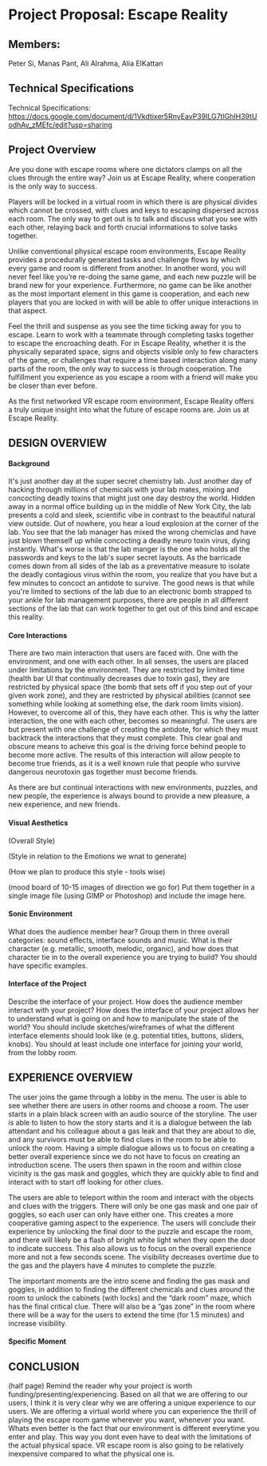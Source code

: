 # Project Proposal: Escape Reality

## Members:


Peter Si, Manas Pant, Ali Alrahma, Alia ElKattan

## Technical Specifications


Technical Specifications: https://docs.google.com/document/d/1Vkdtixer5RnyEavP39ILG7tlGhIH39tUodhAv_zMEfc/edit?usp=sharing

## Project Overview


Are you done with escape rooms where one dictators clamps on all the clues through the entire way? 
Join us at Escape Reality, where cooperation is the only way to success. 

Players will be locked in a virtual room in which there is are physical divides which cannot be crossed, 
with clues and keys to escaping dispersed across each room. The only way to get out is to talk and discuss 
what you see with each other, relaying back and forth crucial informations to solve tasks together.

Unlike conventional physical escape room environments, Escape Reality provides a procedurally generated tasks 
and challenge flows by which every game and room is different from another. In another word, you will never feel 
like you’re re-doing the same game, and each new puzzle will be brand new for your experience. Furthermore, no 
game can be like another as the most important element in this game is cooperation, and each new players that you 
are locked in with will be able to offer unique interactions in that aspect.


Feel the thrill and suspense as you see the time ticking away for you to escape. Learn to work with a teammate 
through completing tasks together to escape the encroaching death. For in Escape Reality, whether it is the physically
separated space, signs and objects visible only to few characters of the game, or challenges that require a time based 
interaction along many parts of the room, the only way to success is through cooperation. The fulfillment you experience
as you escape a room with a friend will make you be closer than ever before. 

As the first networked VR escape room environment, Escape Reality offers a truly unique insight into what the 
future of escape rooms are. Join us at Escape Reality.

## DESIGN OVERVIEW

#### Background

It's just another day at the super secret chemistry lab. Just another day of hacking through millions of chemicals with your lab mates, mixing and concocting deadly toxins that might just one day destroy the world. Hidden away in a normal office building up in the middle of New York City, the lab presents a cold and sleek, scientific vibe in contrast to the beautiful natural view outside. Out of nowhere, you hear a loud explosion at the corner of the lab. You see that the lab manager has mixed the wrong chemiclas and have just blown themself up while concocting a deadly neuro toxin virus, dying instantly. What's worse is that the lab manger is the one who holds all the passwords and keys to the lab's super secret layouts. As the barricade comes down from all sides of the lab as a preventative measure to isolate the deadly contagious virus within the room, you realize that you have but a few minutes to concoct an antidote to survive. The good news is that while you're limited to sections of the lab due to an electronic bomb strapped to your ankle for lab management purposes, there are people in all different sections of the lab that can work together to get out of this bind and escape this reality.


#### Core Interactions


There are two main interaction that users are faced with. One with the environment, and one with each other. In all senses, the users are placed under limitations by the environment. They are restricted by limited time (health bar UI that continually decreases due to toxin gas), they are restricted by physical space (the bomb that sets off if you step out of your given work zone), and they are restricted by physical abilities (cannot see something while looking at something else, the dark room limits vision). However, to overcome all of this, they have each other. This is why the latter interaction, the one with each other, becomes so meaningful. The users are but present with one challenge of creating the antidote, for which they must backtrack the interactions that they must complete. This clear goal and obscure means to acheive this goal is the driving force behind people to become more active. The results of this interaction will allow people to become true friends, as it is a well known rule that people who survive dangerous neurotoxin gas together must become friends. 

As there are but continual interactions with new environments, puzzles, and new people, the experience is always bound to provide a new pleasure, a new experience, and new friends.


#### Visual Aesthetics

(Overall Style)

(Style in relation to the Emotions we wnat to generate)

(How we plan to produce this style - tools wise)

(mood board of 10-15 images of direction we go for)
Put them together in a single image file (using GIMP or Photoshop) and include the image here.


#### Sonic Environment

What does the audience member hear? Group them in three overall categories: sound effects, interface sounds and music. What is their character (e.g. metallic, smooth, melodic, organic), and how does that character tie in to the overall experience you are trying to build? You should have specific examples.


#### Interface of the Project
Describe the interface of your project.
How does the audience member interact with your project? How does the interface of your project allows her to understand what is going on and how to manipulate the state of the world? You should include sketches/wireframes of what the different interface elements should look like (e.g. potential titles, buttons, sliders, knobs). You should at least include one interface for joining your world, from the lobby room.

## EXPERIENCE OVERVIEW
The user joins the game through a lobby in the menu. The user is able to see whether there are users in other rooms and choose a room. The user starts in a plain black screen with an audio source of the storyline. The user is able to listen to how the story starts and it is a dialogue between the lab attendant and his colleague about a gas leak and that they are about to die, and any survivors must be able to find clues in the room to be able to unlock the room. Having a simple dialogue allows us to focus on creating a better overall experience since we do not have to focus on creating an introduction scene. The users then spawn in the room and within close vicinity is the gas mask and goggles, which they are quickly able to find and interact with to start off looking for other clues.

The users are able to teleport within the room and interact with the objects and clues with the triggers. There will only be one gas mask and one pair of goggles, so each user can only have either one. This creates a more cooperative gaming aspect to the experience. The users will conclude their experience by unlocking the final door to the puzzle and escape the room, and there will likely be a flash of bright white light when they open the door to indicate success. This also allows us to focus on the overall experience more and not a few seconds scene. The visibility decreases overtime due to the gas and the players have 4 minutes to complete the puzzle. 

The important moments are the intro scene and finding the gas mask and goggles, in addition to finding the different chemicals and clues around the room to unlock the cabinets (with locks) and the “dark room” maze, which has the final critical clue. There will also be a “gas zone” in the room where there will be a way for the users to extend the time (for 1.5 minutes) and increase visibility. 

#### Specific Moment

## CONCLUSION
(half page)
Remind the reader why your project is worth funding/presenting/experiencing.
Based on all that we are offering to our users, I think it is very clear why we are offering a unique experience to our users. We are offering a virtual world where you can experience the thrill of playing the escape room game wherever you want, whenever you want. Whats even better is the fact that our environment is different everytime you enter and play. This way you dont even have to deal with the limitations of the actual physical space. VR escape room is also going to be relatively inexpensive compared to what the physical one is. 
